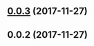 <a name="0.0.3"></a>
## [0.0.3](https://github.com/cheminfo-js/atom-sorter/compare/v0.0.2...v0.0.3) (2017-11-27)



<a name="0.0.2"></a>
## 0.0.2 (2017-11-27)



